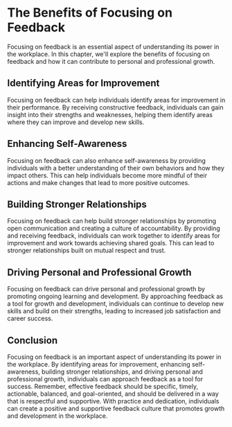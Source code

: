 The Benefits of Focusing on Feedback
====================================================================================

Focusing on feedback is an essential aspect of understanding its power in the workplace. In this chapter, we'll explore the benefits of focusing on feedback and how it can contribute to personal and professional growth.

Identifying Areas for Improvement
---------------------------------

Focusing on feedback can help individuals identify areas for improvement in their performance. By receiving constructive feedback, individuals can gain insight into their strengths and weaknesses, helping them identify areas where they can improve and develop new skills.

Enhancing Self-Awareness
------------------------

Focusing on feedback can also enhance self-awareness by providing individuals with a better understanding of their own behaviors and how they impact others. This can help individuals become more mindful of their actions and make changes that lead to more positive outcomes.

Building Stronger Relationships
-------------------------------

Focusing on feedback can help build stronger relationships by promoting open communication and creating a culture of accountability. By providing and receiving feedback, individuals can work together to identify areas for improvement and work towards achieving shared goals. This can lead to stronger relationships built on mutual respect and trust.

Driving Personal and Professional Growth
----------------------------------------

Focusing on feedback can drive personal and professional growth by promoting ongoing learning and development. By approaching feedback as a tool for growth and development, individuals can continue to develop new skills and build on their strengths, leading to increased job satisfaction and career success.

Conclusion
----------

Focusing on feedback is an important aspect of understanding its power in the workplace. By identifying areas for improvement, enhancing self-awareness, building stronger relationships, and driving personal and professional growth, individuals can approach feedback as a tool for success. Remember, effective feedback should be specific, timely, actionable, balanced, and goal-oriented, and should be delivered in a way that is respectful and supportive. With practice and dedication, individuals can create a positive and supportive feedback culture that promotes growth and development in the workplace.
